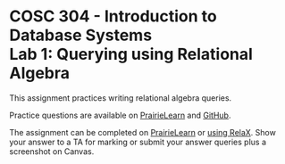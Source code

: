 # COSC 304 - Introduction to Database Systems<br>Lab 1: Querying using Relational Algebra

This assignment practices writing relational algebra queries.

Practice questions are available on [PrairieLearn](https://plcanary.ok.ubc.ca/pl/course_instance/6/assessment/141) and [GitHub](practice).

The assignment can be completed on [PrairieLearn](https://plcanary.ok.ubc.ca/pl/course_instance/6/assessment/140) or [using RelaX](assign). Show your answer to a TA for marking or submit your answer queries plus a screenshot on Canvas.
